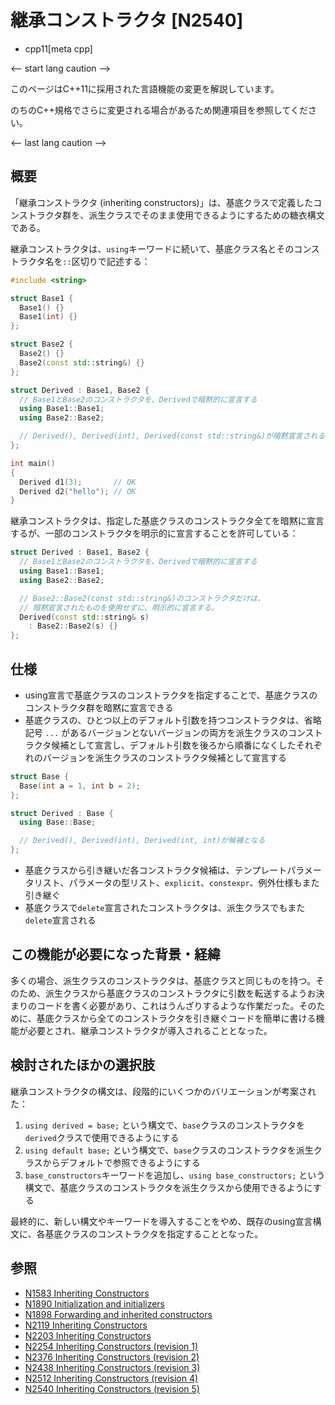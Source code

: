 # 継承コンストラクタ [N2540]
* cpp11[meta cpp]

<-- start lang caution -->

このページはC++11に採用された言語機能の変更を解説しています。

のちのC++規格でさらに変更される場合があるため関連項目を参照してください。

<-- last lang caution -->

## 概要
「継承コンストラクタ (inheriting constructors)」は、基底クラスで定義したコンストラクタ群を、派生クラスでそのまま使用できるようにするための糖衣構文である。

継承コンストラクタは、`using`キーワードに続いて、基底クラス名とそのコンストラクタ名を`::`区切りで記述する：

```cpp example
#include <string>

struct Base1 {
  Base1() {}
  Base1(int) {}
};

struct Base2 {
  Base2() {}
  Base2(const std::string&) {}
};

struct Derived : Base1, Base2 {
  // Base1とBase2のコンストラクタを、Derivedで暗黙的に宣言する
  using Base1::Base1;
  using Base2::Base2;

  // Derived(), Derived(int), Derived(const std::string&)が暗黙宣言される
};

int main()
{
  Derived d1(3);       // OK
  Derived d2("hello"); // OK
}
```

継承コンストラクタは、指定した基底クラスのコンストラクタ全てを暗黙に宣言するが、一部のコンストラクタを明示的に宣言することを許可している：

```cpp
struct Derived : Base1, Base2 {
  // Base1とBase2のコンストラクタを、Derivedで暗黙的に宣言する
  using Base1::Base1;
  using Base2::Base2;

  // Base2::Base2(const std::string&)のコンストラクタだけは、
  // 暗黙宣言されたものを使用せずに、明示的に宣言する。
  Derived(const std::string& s)
    : Base2::Base2(s) {}
};
```


## 仕様
- using宣言で基底クラスのコンストラクタを指定することで、基底クラスのコンストラクタ群を暗黙に宣言できる
- 基底クラスの、ひとつ以上のデフォルト引数を持つコンストラクタは、省略記号 `...` があるバージョンとないバージョンの両方を派生クラスのコンストラクタ候補として宣言し、デフォルト引数を後ろから順番になくしたそれぞれのバージョンを派生クラスのコンストラクタ候補として宣言する

```cpp
struct Base {
  Base(int a = 1, int b = 2);
};

struct Derived : Base {
  using Base::Base;

  // Derived(), Derived(int), Derived(int, int)が候補となる
};
```

- 基底クラスから引き継いだ各コンストラクタ候補は、テンプレートパラメータリスト、パラメータの型リスト、`explicit`、`constexpr`、例外仕様もまた引き継ぐ
- 基底クラスで`delete`宣言されたコンストラクタは、派生クラスでもまた`delete`宣言される


## この機能が必要になった背景・経緯
多くの場合、派生クラスのコンストラクタは、基底クラスと同じものを持つ。そのため、派生クラスから基底クラスのコンストラクタに引数を転送するようお決まりのコードを書く必要があり、これはうんざりするような作業だった。そのために、基底クラスから全てのコンストラクタを引き継ぐコードを簡単に書ける機能が必要とされ、継承コンストラクタが導入されることとなった。


## 検討されたほかの選択肢
継承コンストラクタの構文は、段階的にいくつかのバリエーションが考案された：

1. `using derived = base;` という構文で、`base`クラスのコンストラクタを`derived`クラスで使用できるようにする
2. `using default base;` という構文で、`base`クラスのコンストラクタを派生クラスからデフォルトで参照できるようにする
3. `base_constructors`キーワードを追加し、`using base_constructors;` という構文で、基底クラスのコンストラクタを派生クラスから使用できるようにする

最終的に、新しい構文やキーワードを導入することをやめ、既存のusing宣言構文に、各基底クラスのコンストラクタを指定することとなった。


## 参照
- [N1583 Inheriting Constructors](http://www.open-std.org/jtc1/sc22/wg21/docs/papers/2004/n1583.pdf)
- [N1890 Initialization and initializers](http://www.open-std.org/jtc1/sc22/wg21/docs/papers/2005/n1890.pdf)
- [N1898 Forwarding and inherited constructors](http://www.open-std.org/jtc1/sc22/wg21/docs/papers/2005/n1898.pdf)
- [N2119 Inheriting Constructors](http://www.open-std.org/jtc1/sc22/wg21/docs/papers/2006/n2119.html)
- [N2203 Inheriting Constructors](http://www.open-std.org/jtc1/sc22/wg21/docs/papers/2007/n2203.html)
- [N2254 Inheriting Constructors (revision 1)](http://www.open-std.org/jtc1/sc22/wg21/docs/papers/2007/n2254.html)
- [N2376 Inheriting Constructors (revision 2)](http://www.open-std.org/jtc1/sc22/wg21/docs/papers/2007/n2376.html)
- [N2438 Inheriting Constructors (revision 3)](http://www.open-std.org/jtc1/sc22/wg21/docs/papers/2007/n2438.htm)
- [N2512 Inheriting Constructors (revision 4)](http://www.open-std.org/jtc1/sc22/wg21/docs/papers/2008/n2512.html)
- [N2540 Inheriting Constructors (revision 5)](http://www.open-std.org/jtc1/sc22/wg21/docs/papers/2008/n2540.htm)
